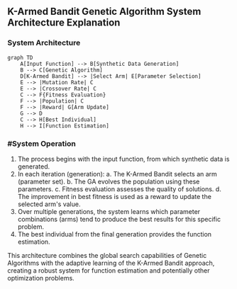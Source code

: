 ## K-Armed Bandit Genetic Algorithm System Architecture Explanation

### System Architecture

```mermaid
graph TD
    A[Input Function] --> B[Synthetic Data Generation]
    B --> C[Genetic Algorithm]
    D[K-Armed Bandit] --> |Select Arm| E[Parameter Selection]
    E --> |Mutation Rate| C
    E --> |Crossover Rate| C
    C --> F{Fitness Evaluation}
    F --> |Population| C
    F --> |Reward| G[Arm Update]
    G --> D
    C --> H[Best Individual]
    H --> I[Function Estimation]
```

### #System Operation

1. The process begins with the input function, from which synthetic data is generated.
2. In each iteration (generation):
   a. The K-Armed Bandit selects an arm (parameter set).
   b. The GA evolves the population using these parameters.
   c. Fitness evaluation assesses the quality of solutions.
   d. The improvement in best fitness is used as a reward to update the selected arm's value.
3. Over multiple generations, the system learns which parameter combinations (arms) tend to produce the best results for this specific problem.
4. The best individual from the final generation provides the function estimation.

This architecture combines the global search capabilities of Genetic Algorithms with the adaptive learning of the K-Armed Bandit approach, creating a robust system for function estimation and potentially other optimization problems.
